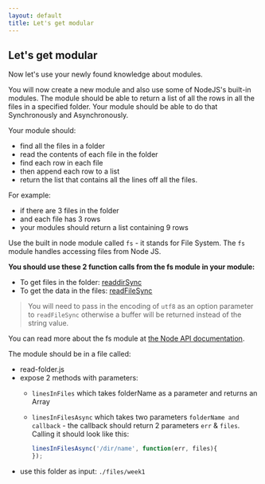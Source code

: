 ```yaml
---
layout: default
title: Let's get modular
---
```


## Let's get modular

Now let's use your newly found knowledge about modules.

You will now create a new module and also use some of NodeJS's built-in modules. The module should be able to return a list of all the rows in all the files in a specified folder. Your module should be able to do that Synchronously and Asynchronously.

Your module should:

* find all the files in a folder
* read the contents of each file in the folder
* find each row in each file
* then append each row to a list
* return the list that contains all the lines off all the files.

For example:

* if there are 3 files in the folder
* and each file has 3 rows
* your modules should return a list containing 9 rows

Use the built in node module called `fs` - it stands for File System. The `fs` module handles accessing files from Node JS.

**You should use these 2 function calls from the fs module in your module:**

* To get files in the folder: [readdirSync](http://nodejs.org/api/fs.html#fs_fs_readdirsync_path)
* To get the data in the files: [readFileSync](http://nodejs.org/api/fs.html#fs_fs_readfilesync_filename_options)

> You will need to pass in the encoding of `utf8` as an option parameter to `readFileSync` otherwise a buffer will be returned instead of the string value.

You can read more about the fs module at [the Node API documentation]( http://nodejs.org/api/fs.html).

The module should be in a file called:

* read-folder.js
* expose 2 methods with parameters:
    * ```linesInFiles``` which takes folderName as a parameter and returns an Array
    * ```linesInFilesAsync``` which takes two parameters ```folderName and callback``` - the callback should return 2 parameters ```err``` & ```files```. Calling it should look like this:

        ```javascript
        linesInFilesAsync('/dir/name', function(err, files){
        });
        ```
* use this folder as input: `./files/week1`

